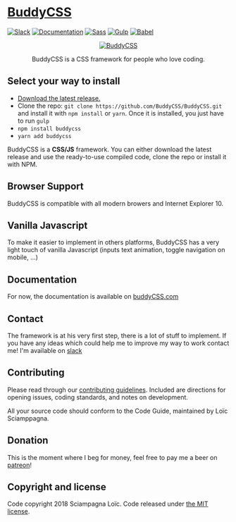 # [BuddyCSS](https://buddycss.com/)

[![Slack](https://img.shields.io/badge/chat-slack-red.svg)](https://join.slack.com/t/buddycss/shared_invite/enQtMzk2NDQxODMxNjcwLWQ5MmQxNzFiNGUwY2QyZDE2YTlhMjkyMDFjZjNiYzAzZGNmYjkyMjI0OTIyOGM3OTQ3ZDc4ZTQ3MDFlMDFlMjE)
[![Documentation](https://img.shields.io/badge/doc-website-blue.svg)](https://buddycss.com/)
[![Sass](https://img.shields.io/badge/sass-3.4.23-ff69b4.svg)](https://sass-lang.com/)
[![Gulp](https://img.shields.io/badge/gulp-3.9.1-cf4647.svg)](https://gulpjs.com/)
[![Babel](https://img.shields.io/badge/babel--f5da55.svg)](https://babeljs.io/)

<p align="center"><a href="https://buddycss.com/"><img src="https://buddycss.com/images/logo-buddy-color.png" alt="BuddyCSS" style="max-width:100%;" /></a></p>
<p align="center">BuddyCSS is a CSS framework for people who love coding.</p>

## Select your way to install

- [Download the latest release.](https://buddycss.com/downloads/buddycss-1.0.7.zip)
- Clone the repo: `git clone https://github.com/BuddyCSS/BuddyCSS.git` and install it with `npm install` or `yarn`. Once it is installed, you just have to run `gulp`
- `npm install buddycss`
- `yarn add buddycss`




BuddyCSS is a **CSS/JS** framework. You can either download the latest release and use the ready-to-use compiled code, clone the repo or install it with NPM.



## Browser Support

BuddyCSS is compatible with all modern browers and Internet Explorer 10.



## Vanilla Javascript

To make it easier to implement in others platforms, BuddyCSS has a very light touch of vanilla Javascript (inputs text animation, toggle navigation on mobile, ...)



## Documentation

For now, the documentation is available on [buddyCSS.com](https://buddycss.com/)


## Contact

The framework is at his very first step, there is a lot of stuff to implement. If you have any ideas which could help me to improve my way to work contact me! I'm available on [slack](https://join.slack.com/t/buddycss/shared_invite/enQtMzk2NDQxODMxNjcwLWQ5MmQxNzFiNGUwY2QyZDE2YTlhMjkyMDFjZjNiYzAzZGNmYjkyMjI0OTIyOGM3OTQ3ZDc4ZTQ3MDFlMDFlMjE)


## Contributing

Please read through our [contributing guidelines](https://github.com/BuddyCSS/BuddyCSS/blob/master/CONTRIBUTING.md). Included are directions for opening issues, coding standards, and notes on development.

All your source code should conform to the Code Guide, maintained by Loïc Sciamppagna.


## Donation

This is the moment where I beg for money, feel free to pay me a beer on [patreon](https://www.patreon.com/buddycss)!


## Copyright and license

Code copyright 2018 Sciampagna Loïc. Code released under [the MIT license](https://github.com/BuddyCSS/BuddyCSS/blob/master/LICENSE).
